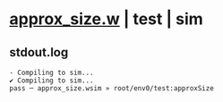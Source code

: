 # [approx_size.w](../../../../examples/tests/valid/approx_size.w) | test | sim

## stdout.log
```log
- Compiling to sim...
✔ Compiling to sim...
pass ─ approx_size.wsim » root/env0/test:approxSize
```

